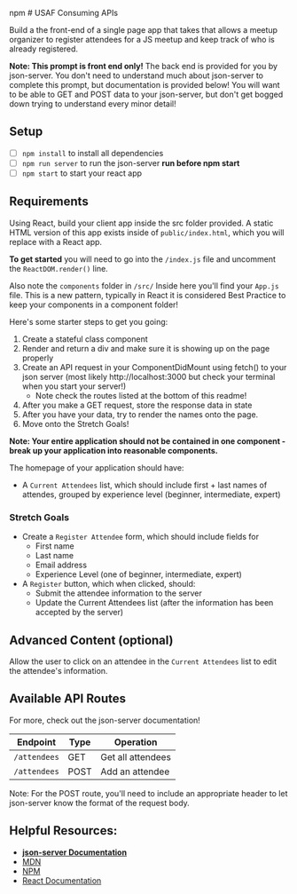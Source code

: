 npm # USAF Consuming APIs

Build a the front-end of a single page app that takes that allows a meetup organizer to register attendees for a JS meetup and keep track of who is already registered.

**Note: This prompt is front end only!** The back end is provided for you by json-server. You don't need to understand much about json-server to complete this prompt, but documentation is provided below! You will want to be able to GET and POST data to your json-server, but don't get bogged down trying to understand every minor detail!

## Setup

- [ ] `npm install` to install all dependencies
- [ ] `npm run server` to run the json-server **run before npm start**
- [ ] `npm start` to start your react app

## Requirements

Using React, build your client app inside the src folder provided. A static HTML version of this app exists inside of `public/index.html`, which you will replace with a React app.

**To get started** you will need to go into the `/index.js` file and uncomment the `ReactDOM.render()` line.

Also note the `components` folder in `/src/` Inside here you'll find your `App.js` file. This is a new pattern, typically in React it is considered Best Practice to keep your components in a component folder!

Here's some starter steps to get you going:

1. Create a stateful class component
2. Render and return a div and make sure it is showing up on the page properly
3. Create an API request in your ComponentDidMount using fetch() to your json server (most likely http://localhost:3000 but check your terminal when you start your server!) 
    - Note check the routes listed at the bottom of this readme!
4. After you make a GET request, store the response data in state
5. After you have your data, try to render the names onto the page.
6. Move onto the Stretch Goals!

**Note: Your entire application should not be contained in one component - break up your application into reasonable components.**

The homepage of your application should have:

- A `Current Attendees` list, which should include first + last names of attendes, grouped by experience level (beginner, intermediate, expert)

### Stretch Goals

- Create a `Register Attendee` form, which should include fields for
    - First name
    - Last name
    - Email address
    - Experience Level (one of beginner, intermediate, expert)
- A `Register` button, which when clicked, should:
    - Submit the attendee information to the server
    - Update the Current Attendees list (after the information has been accepted by the server)



## Advanced Content (optional)

Allow the user to click on an attendee in the `Current Attendees` list to edit the attendee's information.


## Available API Routes

For more, check out the json-server documentation!

| Endpoint          | Type   | Operation                 |
|-------------------|--------|---------------------------|
| `/attendees`      | GET    | Get all attendees         |
| `/attendees`      | POST   | Add an attendee           |

Note: For the POST route, you'll need to include an appropriate header to let json-server know the format of the request body.

## Helpful Resources:

- **[json-server Documentation](https://www.npmjs.com/package/json-server)**
- [MDN](https://developer.mozilla.org/bm/docs/Web/JavaScript)
- [NPM](https://www.npmjs.com/)
- [React Documentation](https://reactjs.org/docs/hello-world.html)

